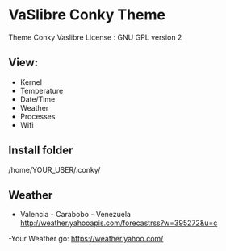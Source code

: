 # VaSlibre Conky Theme 

Theme Conky Vaslibre
License : GNU GPL version 2

## View:
- Kernel
- Temperature
- Date/Time
- Weather
- Processes
- Wifi 


## Install folder
/home/YOUR_USER/.conky/

## Weather 
* Valencia - Carabobo - Venezuela
  http://weather.yahooapis.com/forecastrss?w=395272&u=c

-Your Weather go: https://weather.yahoo.com/

